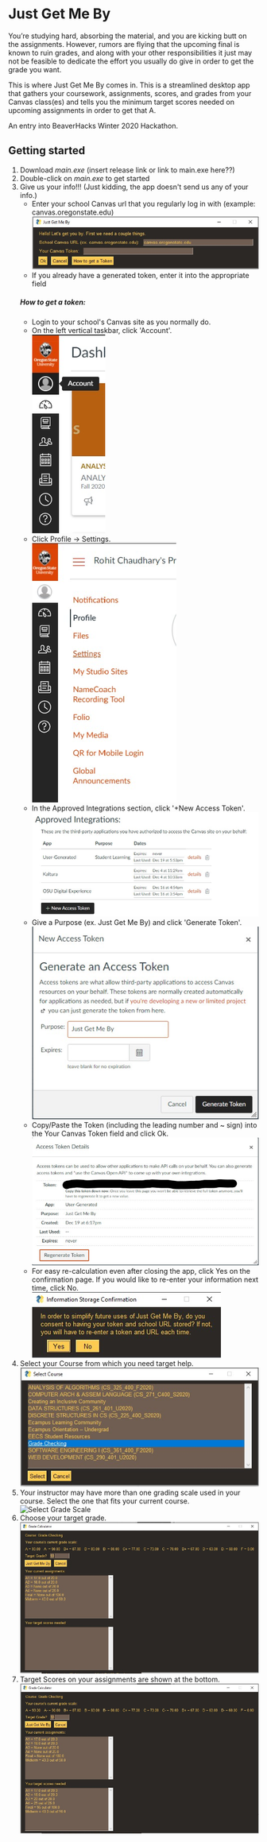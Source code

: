 # Just Get Me By
You’re studying hard, absorbing the material, and you are kicking butt on the assignments. However, rumors are flying that the upcoming final is known to ruin grades, and along with your other responsibilities it just may not be feasible to dedicate the effort you usually do give in order to get the grade you want.

This is where Just Get Me By comes in. This is a streamlined desktop app that gathers your coursework, assignments, scores, and grades from your Canvas class(es) and tells you the minimum target scores needed on upcoming assignments in order to get that A.

An entry into BeaverHacks Winter 2020 Hackathon.

## Getting started
1. Download *main.exe* (insert release link or link to main.exe here??)
2. Double-click on *main.exe* to get started
3. Give us your info!!! (Just kidding, the app doesn't send us any of your info.)
    - Enter your school Canvas url that you regularly log in with (example: canvas.oregonstate.edu)<br>
    ![Enter School Canvas URL](./docs/img/input_url.jpg)
    - If you already have a generated token, enter it into the appropriate field
    ##### How to get a token:
    - Login to your school's Canvas site as you normally do.
    - On the left vertical taskbar, click 'Account'.<br>
    ![Click on Account](./docs/img/account.jpg)
    - Click Profile -> Settings.<br>
    ![Click on Settings](./docs/img/profile_settings.jpg)
    - In the Approved Integrations section, click '+New Access Token'.<br>
    ![Click '+New Access Token](./docs/img/approved_integrations.jpg)
    - Give a Purpose (ex. Just Get Me By) and click 'Generate Token'.<br>
    ![Click 'Generate Token'](./docs/img/generate_token.jpg)
    - Copy/Paste the Token (including the leading number and ~ sign) into the Your Canvas Token field and click Ok.<br>
    ![Input the Token](./docs/img/get_token.jpg)
    - For easy re-calculation even after closing the app, click Yes on the confirmation page. If you would like to re-enter your information next time, click No.<br>
    ![Confirm Storage](./docs/img/confirm_storage.jpg)
4. Select your Course from which you need target help.<br>
![Select Course](./docs/img/select_course.jpg)
5. Your instructor may have more than one grading scale used in your course. Select the one that fits your current course.
![Select Grade Scale](./docs/img/grade_scheme.jpg)
6. Choose your target grade.<br>
![Input Target Grade](./docs/img/input_target.jpg)
7. Target Scores on your assignments are shown at the bottom.<br>
![Results](./docs/img/results.jpg)
